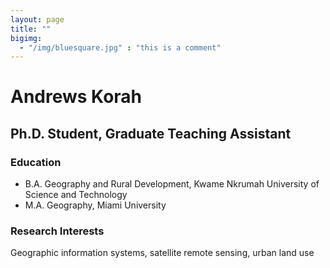 ```yaml
---
layout: page
title: ""
bigimg: 
  - "/img/bluesquare.jpg" : "this is a comment"
---
```


# Andrews Korah
## Ph.D. Student, Graduate Teaching Assistant

### Education
- B.A. Geography and Rural Development, Kwame Nkrumah University of Science and Technology
- M.A. Geography, Miami University

### Research Interests
Geographic information systems, satellite remote sensing, urban land use
